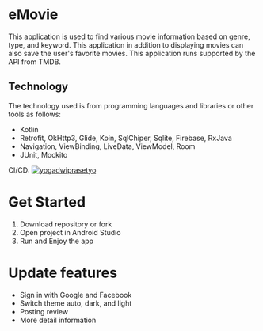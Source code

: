# eMovie

This application is used to find various movie information based on genre, type, and keyword. This application in addition to displaying movies can also save the user's favorite movies. This application runs supported by the API from TMDB.

## Technology
The technology used is from programming languages and libraries or other tools as follows:

- Kotlin
- Retrofit, OkHttp3, Glide, Koin, SqlChiper, Sqlite, Firebase, RxJava
- Navigation, ViewBinding, LiveData, ViewModel, Room
- JUnit, Mockito

CI/CD: [![yogadwiprasetyo](https://circleci.com/gh/yogadwiprasetyo/eMovie.svg?style=shield)](https://circleci.com/gh/yogadwiprasetyo/eMovie)

# Get Started
1. Download repository or fork
2. Open project in Android Studio
3. Run and Enjoy the app

# Update features
- Sign in with Google and Facebook
- Switch theme auto, dark, and light
- Posting review
- More detail information
